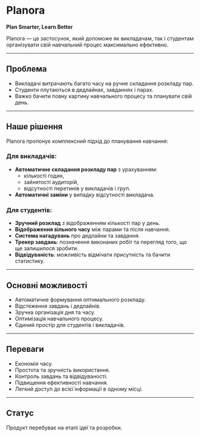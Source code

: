 # Planora  

**Plan Smarter, Learn Better**  

Planora — це застосунок, який допоможе як викладачам, так і студентам організувати свій навчальний процес максимально ефективно.  

---

## Проблема  
- Викладачі витрачають багато часу на ручне складання розкладу пар.  
- Студенти плутаються в дедлайнах, завданнях і парах.  
- Важко бачити повну картину навчального процесу та планувати свій день.  

---

## Наше рішення  
Planora пропонує комплексний підхід до планування навчання:  

### Для викладачів:  
- **Автоматичне складання розкладу пар** з урахуванням:  
  - кількості годин,  
  - зайнятості аудиторій,  
  - відсутності перетинів у викладачів і груп.  
- **Автоматичні заміни** у випадку відсутності викладача.  

### Для студентів:  
- **Зручний розклад** з відображенням кількості пар у день.  
- **Відображення вільного часу** між парами та після навчання.  
- **Система нагадувань** про дедлайни та завдання.  
- **Трекер завдань**: позначення виконаних робіт та перегляд того, що ще залишилося зробити.  
- **Відвідуваність**: можливість відмічати присутність та бачити статистику.  

---

## Основні можливості  
- Автоматичне формування оптимального розкладу.  
- Відстеження завдань і дедлайнів.  
- Зручна організація дня та часу.  
- Оптимізація навчального процесу.  
- Єдиний простір для студентів і викладачів.  

---

## Переваги  
- Економія часу.  
- Простота та зручність використання.  
- Контроль завдань та відвідуваності.  
- Підвищення ефективності навчання.  
- Легкий доступ до всієї інформації в одному місці.  

---

## Статус  
Продукт перебуває на етапі ідеї та розробки.  

